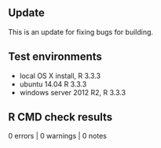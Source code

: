 ## Update
This is an update for fixing bugs for building.

## Test environments
* local OS X install, R 3.3.3
* ubuntu 14.04 R 3.3.3
* windows server 2012 R2, R 3.3.3

## R CMD check results
0 errors | 0 warnings | 0 notes
